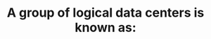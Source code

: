 ---
layout: all-exams
title: "A group of logical data centers is known as:"
blurb: "A group of logical data centers is how AWS defines an Availability Zone in their documentation. Take a look at the AWS docs for more information on"
quid: 131
---